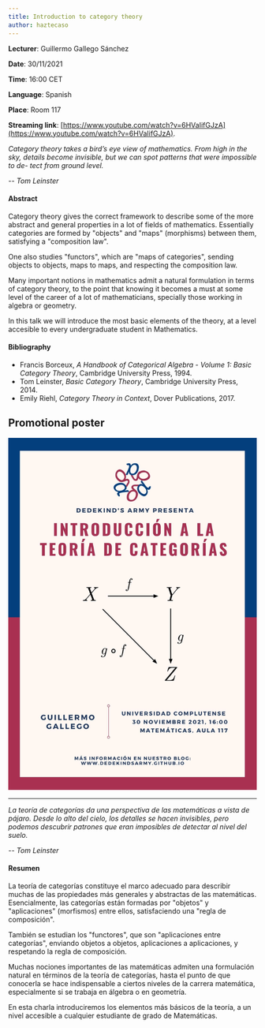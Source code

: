 ```yaml
---
title: Introduction to category theory
author: haztecaso
---
```


**Lecturer**: Guillermo Gallego Sánchez

**Date**: 30/11/2021

**Time**: 16:00 CET

**Language**: Spanish

**Place**: Room 117

**Streaming link**: [https://www.youtube.com/watch?v=6HVaIifGJzA](https://www.youtube.com/watch?v=6HVaIifGJzA).

*Category theory takes a bird’s eye view of mathematics. From high in the sky,
details become invisible, but we can spot patterns that were impossible to de-
tect from ground level.*

-- <cite>Tom Leinster</cite>


#### Abstract

Category theory gives the correct framework to describe some of the more
abstract and general properties in a lot of fields of mathematics. Essentially
categories are formed by "objects" and "maps" (morphisms) between them,
satisfying a "composition law".

One also studies "functors", which are "maps of categories", sending objects to
objects, maps to maps, and respecting the composition law.

Many important notions in mathematics admit a natural formulation in terms of
category theory, to the point that knowing it becomes a must at some level of
the career of a lot of mathematicians, specially those working in algebra or
geometry.

In this talk we will introduce the most basic elements of the theory, at a level
accesible to every undergraduate student in Mathematics.


#### Bibliography

- Francis Borceux, *A Handbook of Categorical Algebra - Volume 1: Basic Category Theory*, Cambridge University Press, 1994.
- Tom Leinster, *Basic Category Theory*, Cambridge University Press, 2014.
- Emily Riehl, *Category Theory in Context*, Dover Publications, 2017.


## Promotional poster
 <img src="/images/posters/category-theory.jpg" alt="Poster" style="width: 750px;"/>

<hr>

*La teoría de categorías da una perspectiva de las matemáticas a vista de
pájaro. Desde lo alto del cielo, los detalles se hacen invisibles, pero podemos
descubrir patrones que eran imposibles de detectar al nivel del suelo.*

-- <cite>Tom Leinster</cite>

#### Resumen

La teoría de categorías constituye el marco adecuado para describir muchas de
las propiedades más generales y abstractas de las matemáticas. Esencialmente,
las categorías están formadas por "objetos" y "aplicaciones" (morfismos) entre
ellos, satisfaciendo una "regla de composición".

También se estudian los "functores", que son "aplicaciones entre categorías",
enviando objetos a objetos, aplicaciones a aplicaciones, y respetando la regla
de composición.

Muchas nociones importantes de las matemáticas admiten una formulación natural
en términos de la teoría de categorías, hasta el punto de que conocerla se hace
indispensable a ciertos niveles de la carrera matemática, especialmente si se
trabaja en álgebra o en geometría.

En esta charla introduciremos los elementos más básicos de la teoría, a un nivel
accesible a cualquier estudiante de grado de Matemáticas.

